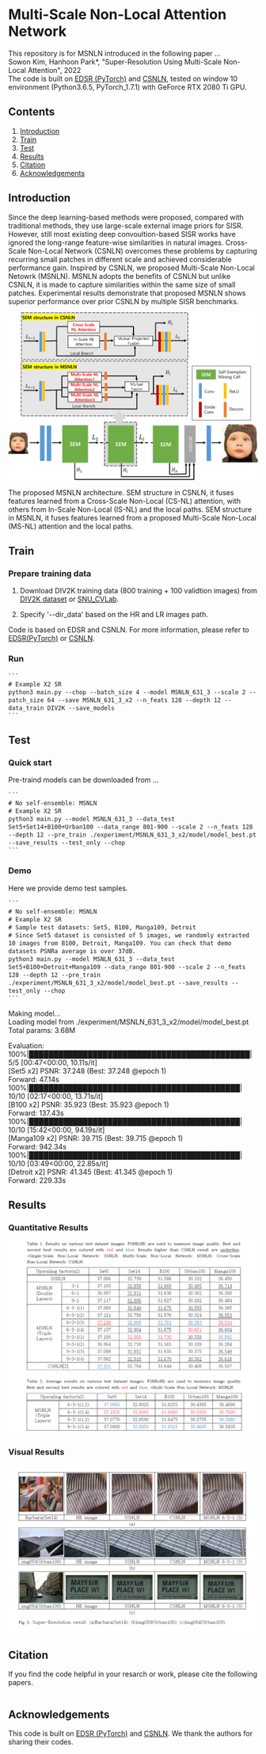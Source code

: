 # Multi-Scale Non-Local Attention Network
This repository is for MSNLN introduced in the following paper ...  
Sowon Kim, Hanhoon Park*, "Super-Resolution Using Multi-Scale Non-Local Attention", 2022  
The code is built on [EDSR (PyTorch)](https://github.com/thstkdgus35/EDSR-PyTorch) and [CSNLN](https://github.com/SHI-Labs/Cross-Scale-Non-Local-Attention), tested on window 10 environment (Python3.6.5, PyTorch_1.7.1) with GeForce RTX 2080 Ti GPU. 

## Contents
1. [Introduction](#introduction)
2. [Train](#train)
3. [Test](#test)
4. [Results](#results)
5. [Citation](#citation)
6. [Acknowledgements](#acknowledgements)

## Introduction

Since the deep learning-based methods were proposed, compared with traditional methods, they use large-scale external image priors for SISR. However, still most existing deep convoultion-based SISR works have ignored the long-range feature-wise similarities in natural images. Cross-Scale Non-Local Network (CSNLN) overcomes these problems by capturing recurring small patches in different scale and achieved considerable performance gain. Inspired by CSNLN, we proposed Multi-Scale Non-Local Netowrk (MSNLN). MSNLN adopts the benefits of CSNLN but unlike CSNLN, it is made to capture similarities within the same size of small patches. Experimental results demonstrate that proposed MSNLN shows superior performance over prior CSNLN by multiple SISR benchmarks.

![MS-NL Attention](/Figs/Fig.png)

The proposed MSNLN architecture. SEM structure in CSNLN, it fuses features learned from a Cross-Scale Non-Local (CS-NL) attention, with others from In-Scale Non-Local (IS-NL) and the local paths. SEM structure in MSNLN, it fuses features learned from a proposed Multi-Scale Non-Local (MS-NL) attention and the local paths.


## Train
### Prepare training data 

1. Download DIV2K training data (800 training + 100 validtion images) from [DIV2K dataset](https://data.vision.ee.ethz.ch/cvl/DIV2K/) or [SNU_CVLab](https://cv.snu.ac.kr/research/EDSR/DIV2K.tar).

2. Specify '--dir_data' based on the HR and LR images path. 

Code is based on EDSR and CSNLN. For more information, please refer to [EDSR(PyTorch)](https://github.com/thstkdgus35/EDSR-PyTorch) or [CSNLN](https://github.com/SHI-Labs/Cross-Scale-Non-Local-Attention).

### Run

    ```
    # Example X2 SR
    python3 main.py --chop --batch_size 4 --model MSNLN_631_3 --scale 2 --patch_size 64 --save MSNLN_631_3_x2 --n_feats 128 --depth 12 --data_train DIV2K --save_models
    ```

## Test
### Quick start
Pre-traind models can be downloaded from ...

    ```
    # No self-ensemble: MSNLN
    # Example X2 SR
    python3 main.py --model MSNLN_631_3 --data_test Set5+Set14+B100+Urban100 --data_range 801-900 --scale 2 --n_feats 128 --depth 12 --pre_train ./experiment/MSNLN_631_3_x2/model/model_best.pt --save_results --test_only --chop
    ```

### Demo
Here we provide demo test samples.

    ```
    # No self-ensemble: MSNLN
    # Example X2 SR
    # Sample test datasets: Set5, B100, Manga109, Detroit
    # Since Set5 dataset is consisted of 5 images, we randomly extracted 10 images from B100, Detroit, Manga109. You can check that demo datasets PSNRa average is over 37dB. 
    python3 main.py --model MSNLN_631_3 --data_test Set5+B100+Detroit+Manga109 --data_range 801-900 --scale 2 --n_feats 128 --depth 12 --pre_train ./experiment/MSNLN_631_3_x2/model/model_best.pt --save_results --test_only --chop
    ```
Making model...  
Loading model from ./experiment/MSNLN_631_3_x2/model/model_best.pt  
Total params: 3.68M  
  
Evaluation:  
100%|█████████████████████████████████████████████| 5/5 [00:47<00:00, 10.11s/it]  
[Set5 x2]       PSNR: 37.248 (Best: 37.248 @epoch 1)  
Forward: 47.14s  
100%|███████████████████████████████████████████| 10/10 [02:17<00:00, 13.71s/it]  
[B100 x2]       PSNR: 35.923 (Best: 35.923 @epoch 1)  
Forward: 137.43s  
100%|███████████████████████████████████████████| 10/10 [15:42<00:00, 94.19s/it]  
[Manga109 x2]   PSNR: 39.715 (Best: 39.715 @epoch 1)  
Forward: 942.34s   
100%|███████████████████████████████████████████| 10/10 [03:49<00:00, 22.85s/it]  
[Detroit x2]    PSNR: 41.345 (Best: 41.345 @epoch 1)  
Forward: 229.33s  

## Results
### Quantitative Results
![Quantitative Results](/Figs/Table.png)

### Visual Results
![Visual_Results](/Figs/Fig1.png)


## Citation
If you find the code helpful in your resarch or work, please cite the following papers.
```

```
## Acknowledgements
This code is built on [EDSR (PyTorch)](https://github.com/thstkdgus35/EDSR-PyTorch) and [CSNLN](https://github.com/SHI-Labs/Cross-Scale-Non-Local-Attention). We thank the authors for sharing their codes.

